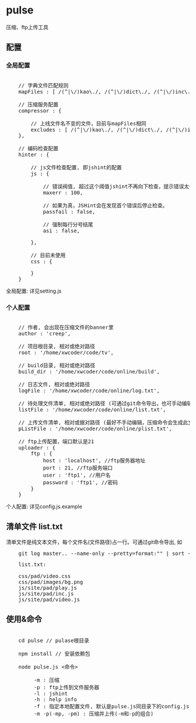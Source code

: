 pulse
=====
 
压缩、ftp上传工具

## 配置 ##

### 全局配置 ###

<pre>

    // 字典文件匹配规则
    mapFiles : [ /(^|\/)kao\./, /(^|\/)dict\./, /(^|\/)inc\./, /(^|\/)gg\.seed\./ ],

    // 压缩服务配置
    compressor : {

        // 上线文件名不变的文件，目前与mapFiles相同
        excludes : [ /(^|\/)kao\./, /(^|\/)dict\./, /(^|\/)inc\./, /(^|\/)gg\.seed\./ ],
    },
    
    // 编码检查配置
    hinter : {

        // js文件检查配置, 即jshint的配置
        js : {

            // 错误阀值, 超过这个阈值jshint不再向下检查，提示错误太多
            maxerr : 100,

            // 如果为真，JSHint会在发现首个错误后停止检查。
            passfail : false,

            // 强制每行分号结尾
            asi : false,

        },
        
        // 目前未使用
        css : {
            
        }
    }
</pre>

全局配置: 详见setting.js

### 个人配置 ###

<pre>

    // 作者, 会出现在压缩文件的banner里
    author : 'creep',

    // 项目根目录, 相对或绝对路径
    root : '/home/xwcoder/code/tv',
    
    // build目录, 相对或绝对路径
    build_dir : '/home/xwcoder/code/online/build',

    // 日志文件, 相对或绝对路径
    logFile : '/home/xwcoder/code/online/log.txt',

    // 待处理文件清单, 相对或绝对路径 (可通过git命令导出，也可手动编辑)
    listFile : '/home/xwcoder/code/online/list.txt',
    
    // 上传文件清单, 相对或据对路径 (最好不手动编辑，压缩命令会生成此文件)
    pListFile : '/home/xwcoder/code/online/plist.txt',
    
    // ftp上传配置，端口默认是21
    uploader : {
        ftp : {
            host : 'localhost', //ftp服务器地址
            port : 21, //ftp服务端口
            user : 'ftp1', //用户名
            password : 'ftp1', //密码
        }
    }
</pre>

个人配置: 详见config.js.example

## 清单文件 list.txt ##

清单文件是纯文本文件，每个文件名(文件路径)占一行。可通过git命令导出, 如    
<pre>
    git log master.. --name-only --pretty=format:"" | sort -u | uniq > ~/list.txt
</pre>

<pre>
    list.txt:

    css/pad/video.css
    css/pad/images/bg.png
    js/site/pad/play.js
    js/site/pad/inc.js
    js/site/pad/video.js
</pre>

## 使用&命令  ##

<pre>

    cd pulse // pulase根目录

    npm install // 安装依赖包

    node pulse.js <命令>
        
         -m : 压缩
         -p : ftp上传到文件服务器
         -l : jshint
         -h : help info
         -f : 指定本地配置文件, 默认是pulse.js同目录下的config.js
         -m -p(-mp, -pm) : 压缩并上传(-m和-p的组合)
</pre>
